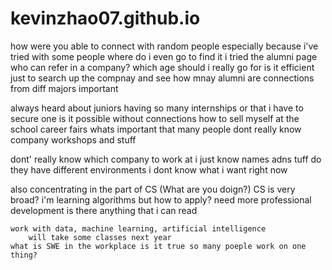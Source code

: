 # kevinzhao07.github.io

how were you able to connect with random people especially because i've tried with some people
where do i even go to find it i tried the alumni page
who can refer in a company? which age should i really go for
    is it efficient just to search up the compnay and see how mnay alumni
    are connections from diff majors important


always heard about juniors having so many internships or that i have to secure one
    is it possible without connections
    how to sell myself at the school career fairs
        whats important that many people dont really know
        company workshops and stuff

dont' really know which company to work at i just know names adns tuff
    do they have different environments i dont know what i want right now

also concentrating in the part of CS (What are you doign?)
    CS is very broad? i'm learning algorithms but how to apply?
        need more professional development is there anything that i can read


    work with data, machine learning, artificial intelligence
        will take some classes next year
    what is SWE in the workplace is it true so many poeple work on one thing?

